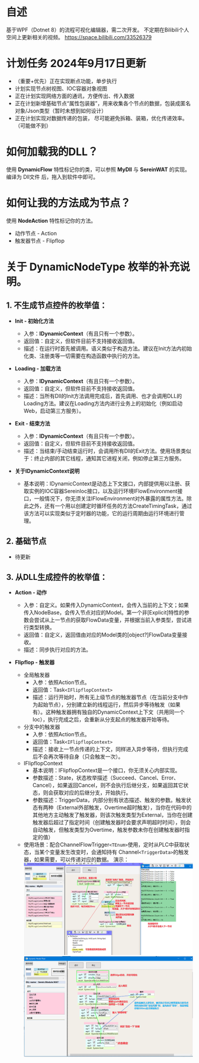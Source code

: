 # 自述
基于WPF（Dotnet 8）的流程可视化编辑器，需二次开发。
不定期在Bilibili个人空间上更新相关的视频。
https://space.bilibili.com/33526379

# 计划任务 2024年9月17日更新
* （重要+优先）正在实现断点功能，单步执行
* 计划实现节点树视图、IOC容器对象视图
* 正在计划实现网络方面的通讯，方便传出、传入数据
* 正在计划新增基础节点“属性包装器”，用来收集各个节点的数据，包装成匿名对象/Json类型（暂时未想到如何设计）
* 正在计划实现对数据传递的包装， 尽可能避免拆箱、装箱，优化传递效率。（可能做不到）


# 如何加载我的DLL？
使用 **DynamicFlow** 特性标记你的类，可以参照 **MyDll** 与 **SereinWAT** 的实现。编译为 Dll文件 后，拖入到软件中即可。

# 如何让我的方法成为节点？
使用 **NodeAction** 特性标记你的方法。
* 动作节点 - Action
* 触发器节点 - Flipflop

# 关于 DynamicNodeType 枚举的补充说明。

## 1. 不生成节点控件的枚举值：
  * **Init - 初始化方法**
    * 入参：**IDynamicContext**（有且只有一个参数）。
    * 返回值：自定义，但软件目前不支持接收返回值。
    * 描述：在运行时首先被调用。语义类似于构造方法。建议在Init方法内初始化类、注册类等一切需要在构造函数中执行的方法。

  * **Loading - 加载方法**
    * 入参：**IDynamicContext**（有且只有一个参数）。
    * 返回值：自定义，但软件目前不支持接收返回值。
    * 描述：当所有Dll的Init方法调用完成后，首先调用、也才会调用DLL的Loading方法。建议在Loading方法内进行业务上的初始化（例如启动Web，启动第三方服务）。

  * **Exit - 结束方法**
    * 入参：**IDynamicContext**（有且只有一个参数）。
    * 返回值：自定义，但软件目前不支持接收返回值。
    * 描述：当结束/手动结束运行时，会调用所有Dll的Exit方法。使用场景类似于：终止内部的其它线程，通知其它进程关闭，例如停止第三方服务。
  * **关于IDynamicContext说明**
    * 基本说明：IDynamicContext是动态上下文接口，内部提供用以注册、获取实例的IOC容器SereinIoc接口，以及运行环境IFlowEnvironment接口，一般情况下，你无须关注IFlowEnvironment对外暴露的属性方法。除此之外，还有一个用以创建定时循环任务的方法CreateTimingTask，通过该方法可以实现类似于定时器的功能，它的运行周期由运行环境进行管理。

## 2. 基础节点
 * 待更新

## 3. 从DLL生成控件的枚举值：
  * **Action - 动作**
    * 入参：自定义。如果传入DynamicContext，会传入当前的上下文；如果传入NodeBase，会传入节点对应的Model。第一个非[Explicit]特性的参数会尝试从上一节点的获取FlowData变量，并根据当前入参类型，尝试进行类型转换。
    * 返回值：自定义，返回值由对应的Model类的[object?]FlowData变量接收。
    * 描述：同步执行对应的方法。
    
  * **Flipflop - 触发器**
    * 全局触发器
      * 入参：依照Action节点。
      * 返回值：Task`<IFlipflopContext>`
      * 描述：运行开始时，所有无上级节点的触发器节点（在当前分支中作为起始节点），分别建立新的线程运行，然后异步等待触发（如果有）。这种触发器拥有独自的DynamicContext上下文（共用同一个Ioc），执行完成之后，会重新从分支起点的触发器开始等待。
    * 分支中的触发器
        * 入参：依照Action节点。
        * 返回值：Task`<IFlipflopContext>`
        * 描述：接收上一节点传递的上下文，同样进入异步等待，但执行完成后不会再次等待自身（只会触发一次）。
    * IFlipflopContext
      * 基本说明：IFlipflopContext是一个接口，你无须关心内部实现。
      * 参数描述：State，状态枚举描述（Succeed、Cancel、Error、Cancel），如果返回Cancel，则不会执行后继分支，如果返回其它状态，则会获取对应的后继分支，开始执行。
      * 参数描述：TriggerData，内部分别有状态描述、触发的参数。触发状态有两种（External外部触发，Overtime超时触发），当你在代码中的其他地方主动触发了触发器，则该次触发类型为External，当你在创建触发器后超过了指定时间（创建触发器时会要求声明超时时间），则会自动触发，但触发类型为Overtime，触发参数未你在创建触发器时指定的值）
    * 使用场景：配合ChannelFlowTrigger`<TEnum>`使用，定时从PLC中获取状态，当某个变量发生改变时，会通知持有 Channel`<TriggerData>`的触发器，如果需要，可以传递对应的数据。
演示：
![image](https://github.com/fhhyyp/serein-flow/blob/cc5f8255135b96c6bb3669bc4aa8d8167a71c262/Image/%E6%BC%94%E7%A4%BA%20-%201.png)
![image](https://github.com/fhhyyp/serein-flow/blob/cc5f8255135b96c6bb3669bc4aa8d8167a71c262/Image/%E6%BC%94%E7%A4%BA%20-%202.png)

